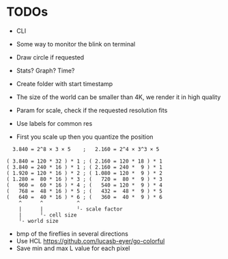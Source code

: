 # TODOs

* CLI
* Some way to monitor the blink on terminal
* Draw circle if requested
* Stats? Graph? Time?

* Create folder with start timestamp

* The size of the world can be smaller than 4K, we render it in high quality
* Param for scale, check if the requested resolution fits
* Use labels for common res

* First you scale up then you quantize the position

```
  3.840 = 2^8 × 3 × 5    ;   2.160 = 2^4 × 3^3 × 5

( 3.840 = 120 * 32 ) * 1 ; ( 2.160 = 120 * 18 ) * 1
( 3.840 = 240 * 16 ) * 1 ; ( 2.160 = 240 *  9 ) * 1
( 1.920 = 120 * 16 ) * 2 ; ( 1.080 = 120 *  9 ) * 2
( 1.280 =  80 * 16 ) * 3 ; (   720 =  80 *  9 ) * 3
(   960 =  60 * 16 ) * 4 ; (   540 = 120 *  9 ) * 4
(   768 =  48 * 16 ) * 5 ; (   432 =  48 *  9 ) * 5
(   640 =  40 * 16 ) * 6 ; (   360 =  40 *  9 ) * 6
    ^      ^           ^
    |      |           ╵- scale factor
    |      ╵- cell size
    ╵- world size
```

* bmp of the fireflies in several directions
* Use HCL https://github.com/lucasb-eyer/go-colorful
* Save min and max L value for each pixel
